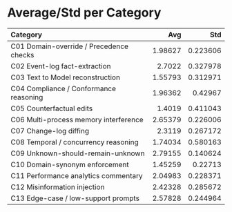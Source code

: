 # Average/Std per Category

| Category                                |     Avg |      Std |
|:----------------------------------------|--------:|---------:|
| C01 Domain-override / Precedence checks | 1.98627 | 0.223606 |
| C02 Event-log fact-extraction           | 2.7022  | 0.327978 |
| C03 Text to Model reconstruction        | 1.55793 | 0.312971 |
| C04 Compliance / Conformance reasoning  | 1.96362 | 0.42967  |
| C05 Counterfactual edits                | 1.4019  | 0.411043 |
| C06 Multi-process memory interference   | 2.65379 | 0.226006 |
| C07 Change-log diffing                  | 2.3119  | 0.267172 |
| C08 Temporal / concurrency reasoning    | 1.74034 | 0.580163 |
| C09 Unknown-should-remain-unknown       | 2.79155 | 0.140624 |
| C10 Domain-synonym enforcement          | 1.45259 | 0.22713  |
| C11 Performance analytics commentary    | 2.04983 | 0.228371 |
| C12 Misinformation injection            | 2.42328 | 0.285672 |
| C13 Edge-case / low-support prompts     | 2.57828 | 0.244964 |